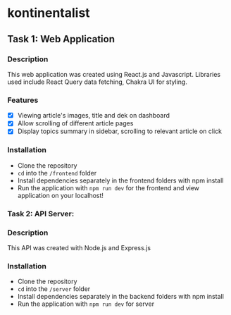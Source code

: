 # kontinentalist

## Task 1: Web Application

### Description
This web application was created using React.js and Javascript. Libraries used include React Query data fetching, Chakra UI for styling.

### Features
- [X] Viewing article's images, title and dek on dashboard
- [X] Allow scrolling of different article pages
- [X] Display topics summary in sidebar, scrolling to relevant article on click

### Installation
- Clone the repository
- `cd` into the `/frontend` folder
- Install dependencies separately in the frontend folders with npm install
- Run the application with `npm run dev` for the frontend and view application on your localhost!

### Task 2: API Server:

### Description
This API was created with Node.js and Express.js

### Installation
- Clone the repository
- `cd` into the `/server` folder
- Install dependencies separately in the backend folders with npm install
- Run the application with `npm run dev` for server

